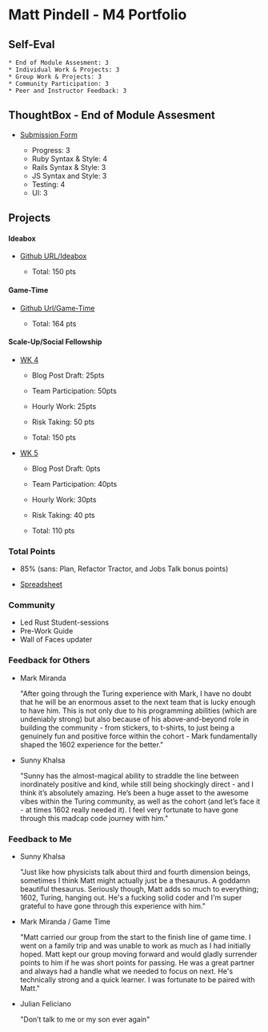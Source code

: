 # Matt Pindell - M4 Portfolio

## Self-Eval

    * End of Module Assesment: 3
    * Individual Work & Projects: 3
    * Group Work & Projects: 3
    * Community Participation: 3
    * Peer and Instructor Feedback: 3


## ThoughtBox - End of Module Assesment

  * [Submission Form](https://gist.github.com/Jbern16/a9db5ecff5fb96a9b99977606a7b15f1)

    * Progress: 3
    * Ruby Syntax & Style: 4
    * Rails Syntax & Style: 3
    * JS Syntax and Style: 3
    * Testing: 4
    * UI: 3
    
## Projects

#### Ideabox

  * [Github URL/Ideabox](https://github.com/pindell-matt/idea_box/)

    * Total: 150 pts

#### Game-Time

  * [Github Url/Game-Time](https://github.com/notmarkmiranda/game-time)

    * Total: 164 pts

#### Scale-Up/Social Fellowship

  * [WK 4](https://github.com/turingschool/ruby-submissions/blob/master/1602/module_4_assignments/scale-up-wk-4/matt-pindell.md)

    * Blog Post Draft: 25pts
    * Team Participation: 50pts
    * Hourly Work: 25pts
    * Risk Taking: 50 pts

    * Total: 150 pts
  
  * [WK 5](https://github.com/turingschool/ruby-submissions/blob/master/1602/module_4_assignments/scale-up-wk-5/matt-p.markdown)

    * Blog Post Draft: 0pts
    * Team Participation: 40pts
    * Hourly Work: 30pts
    * Risk Taking: 40 pts

    * Total: 110 pts

### Total Points

  * 85% (sans: Plan, Refactor Tractor, and Jobs Talk bonus points)
  
  * [Spreadsheet](https://docs.google.com/spreadsheets/d/1MaFQ3O4iTkLx8SkxHrHaYjqE1yjyUJLfRIgCrPCKAUs/edit#gid=0)

### Community

  * Led Rust Student-sessions
  * Pre-Work Guide
  * Wall of Faces updater

### Feedback for Others

  * Mark Miranda

    "After going through the Turing experience with Mark, I have no doubt that he will be an enormous asset to the next team that is lucky enough to have him. This is not only due to his programming abilities (which are undeniably strong) but also because of his above-and-beyond role in building the community - from stickers, to t-shirts, to just being a genuinely fun and positive force within the cohort - Mark fundamentally shaped the 1602 experience for the better."

  * Sunny Khalsa

    "Sunny has the almost-magical ability to straddle the line between inordinately positive and kind, while still being shockingly direct - and I think it’s absolutely amazing. He’s been a huge asset to the awesome vibes within the Turing community, as well as the cohort (and let’s face it - at times 1602 really needed it). I feel very fortunate to have gone through this madcap code journey with him."


### Feedback to Me

  * Sunny Khalsa

    "Just like how physicists talk about third and fourth dimension beings, sometimes I think Matt might actually just be a thesaurus. A goddamn beautiful thesaurus. Seriously though, Matt adds so much to everything; 1602, Turing, hanging out. He's a fucking solid coder and I'm super grateful to have gone through this experience with him."

  * Mark Miranda / Game Time

    "Matt carried our group from the start to the finish line of game time. I went on a family trip and was unable to work as much as I had initially hoped. Matt kept our group moving forward and would gladly surrender points to him if he was short points for passing. He was a great partner and always had a handle what we needed to focus on next. He's technically strong and a quick learner. I was fortunate to be paired with Matt."
    
  * Julian Feliciano
   
    "Don’t talk to me or my son ever again"
